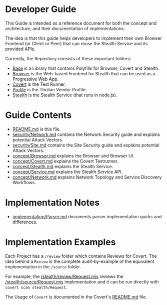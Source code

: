 
# Developer Guide

This Guide is intended as a reference document for both the concept and architecture,
and their documentation of implementations.

The idea is that this guide helps developers to implement their own Browser Frontend
(or Client or Peer) that can reuse the Stealth Service and its provided APIs.

Currently, the Repository consists of these important folders:

- [Base](/base) is a Library that contains Polyfills for Browser, Covert and Stealth.
- [Browser](/browser) is the Web-based Frontend for Stealth that can be used as a Progressive Web App.
- [Covert](/covert) is the Test Runner.
- [Profile](/profile) is the Tholian Vendor Profile.
- [Stealth](/stealth) is the Stealth Service (that runs in node.js).


# Guide Contents

- [README.md](./README.md) is this file.
- [security/Network.md](./security/Network.md) contains the Network Security guide and explains potential Attack Vectors.
- [security/Site.md](./security/Site.md) contains the Site Security guide and explains potential Attack Vectors.
- [concept/Browser.md](./concept/Browser.md) explains the Browser and Browser UI.
- [concept/Covert.md](./concept/Covert.md) explains the Covert Testrunner.
- [concept/Stealth.md](./concept/Stealth.md) explains the Stealth Service.
- [concept/Service.md](./concept/Service.md) explains the Stealth Service API.
- [concept/Network.md](./concept/Network.md) explains Network Topology and Service Discovery Workflows.


# Implementation Notes

- [implementation/Parser.md](./implementation/Parser.md) documents parser implementation quirks and differences.


# Implementation Examples

Each Project has a `/review` folder which contains Reviews for Covert. The idea behind a
`Review` is the complete audit-by-example of the equivalent implementation in the `/source`
folder.

For example, the [/stealth/review/Request.mjs](/stealth/review/Request.mjs) reviews the
[/stealth/source/Request.mjs](/stealth/source/Request.mjs) implementation and it can be
run directly with `covert scan stealth/Request`.

The Usage of `Covert` is documented in the Covert's [README.md](/covert/README.md) file.

